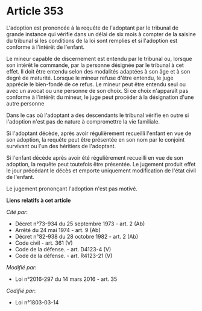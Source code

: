 # Article 353

L'adoption est prononcée à la requête de l'adoptant par le tribunal de grande instance qui vérifie dans un délai de six mois
à compter de la saisine du tribunal si les conditions de la loi sont remplies et si l'adoption est conforme à l'intérêt de
l'enfant.

Le mineur capable de discernement est entendu par le tribunal ou, lorsque son intérêt le commande, par la personne désignée
par le tribunal à cet effet. Il doit être entendu selon des modalités adaptées à son âge et à son degré de maturité. Lorsque
le mineur refuse d'être entendu, le juge apprécie le bien-fondé de ce refus. Le mineur peut être entendu seul ou avec un
avocat ou une personne de son choix. Si ce choix n'apparaît pas conforme à l'intérêt du mineur, le juge peut procéder à la
désignation d'une autre personne

Dans le cas où l'adoptant a des descendants le tribunal vérifie en outre si l'adoption n'est pas de nature à compromettre la
vie familiale.

Si l'adoptant décède, après avoir régulièrement recueilli l'enfant en vue de son adoption, la requête peut être présentée en
son nom par le conjoint survivant ou l'un des héritiers de l'adoptant.

Si l'enfant décède après avoir été régulièrement recueilli en vue de son adoption, la requête peut toutefois être présentée.
Le jugement produit effet le jour précédant le décès et emporte uniquement modification de l'état civil de l'enfant.

Le jugement prononçant l'adoption n'est pas motivé.

**Liens relatifs à cet article**

_Cité par_:

  - Décret n°73-934 du 25 septembre 1973 - art. 2 (Ab)
  - Arrêté du 24 mai 1974 - art. 9 (Ab)
  - Décret n°82-938 du 28 octobre 1982 - art. 2 (Ab)
  - Code civil - art. 361 (V)
  - Code de la défense. - art. D4123-4 (V)
  - Code de la défense. - art. R4123-21 (V)

_Modifié par_:

  - Loi n°2016-297 du 14 mars 2016 - art. 35

_Codifié par_:

  - Loi n°1803-03-14
